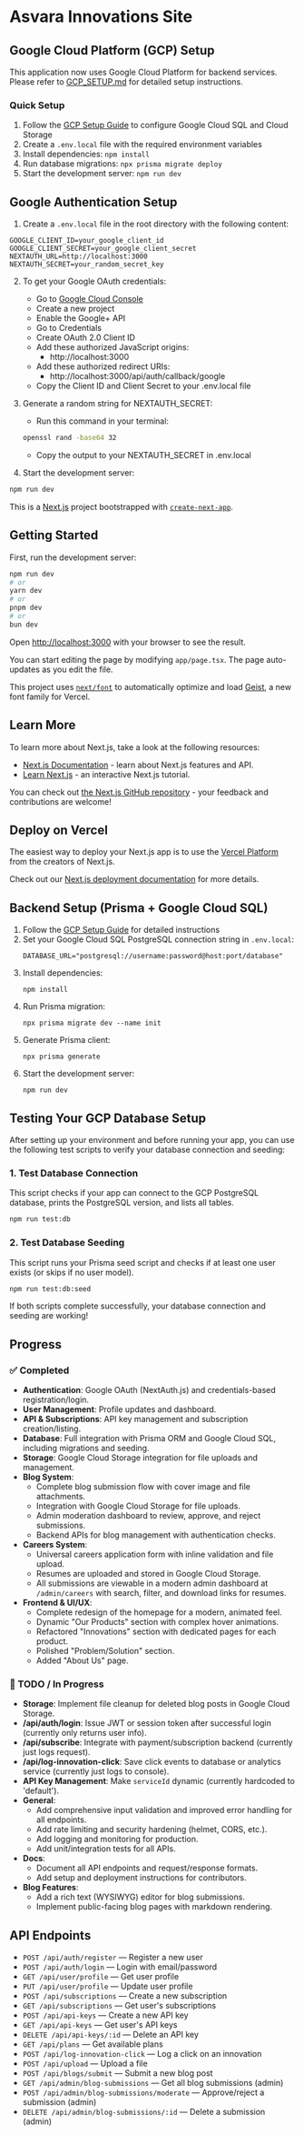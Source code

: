 # Asvara Innovations Site

## Google Cloud Platform (GCP) Setup

This application now uses Google Cloud Platform for backend services. Please refer to [GCP_SETUP.md](./GCP_SETUP.md) for detailed setup instructions.

### Quick Setup

1. Follow the [GCP Setup Guide](./GCP_SETUP.md) to configure Google Cloud SQL and Cloud Storage
2. Create a `.env.local` file with the required environment variables
3. Install dependencies: `npm install`
4. Run database migrations: `npx prisma migrate deploy`
5. Start the development server: `npm run dev`

## Google Authentication Setup

1. Create a `.env.local` file in the root directory with the following content:
```env
GOOGLE_CLIENT_ID=your_google_client_id
GOOGLE_CLIENT_SECRET=your_google_client_secret
NEXTAUTH_URL=http://localhost:3000
NEXTAUTH_SECRET=your_random_secret_key
```

2. To get your Google OAuth credentials:
   - Go to [Google Cloud Console](https://console.cloud.google.com/)
   - Create a new project
   - Enable the Google+ API
   - Go to Credentials
   - Create OAuth 2.0 Client ID
   - Add these authorized JavaScript origins:
     - http://localhost:3000
   - Add these authorized redirect URIs:
     - http://localhost:3000/api/auth/callback/google
   - Copy the Client ID and Client Secret to your .env.local file

3. Generate a random string for NEXTAUTH_SECRET:
   - Run this command in your terminal:
   ```bash
   openssl rand -base64 32
   ```
   - Copy the output to your NEXTAUTH_SECRET in .env.local

4. Start the development server:
```bash
npm run dev
```

This is a [Next.js](https://nextjs.org) project bootstrapped with [`create-next-app`](https://nextjs.org/docs/app/api-reference/cli/create-next-app).

## Getting Started

First, run the development server:

```bash
npm run dev
# or
yarn dev
# or
pnpm dev
# or
bun dev
```

Open [http://localhost:3000](http://localhost:3000) with your browser to see the result.

You can start editing the page by modifying `app/page.tsx`. The page auto-updates as you edit the file.

This project uses [`next/font`](https://nextjs.org/docs/app/building-your-application/optimizing/fonts) to automatically optimize and load [Geist](https://vercel.com/font), a new font family for Vercel.

## Learn More

To learn more about Next.js, take a look at the following resources:

- [Next.js Documentation](https://nextjs.org/docs) - learn about Next.js features and API.
- [Learn Next.js](https://nextjs.org/learn) - an interactive Next.js tutorial.

You can check out [the Next.js GitHub repository](https://github.com/vercel/next.js) - your feedback and contributions are welcome!

## Deploy on Vercel

The easiest way to deploy your Next.js app is to use the [Vercel Platform](https://vercel.com/new?utm_medium=default-template&filter=next.js&utm_source=create-next-app&utm_campaign=create-next-app-readme) from the creators of Next.js.

Check out our [Next.js deployment documentation](https://nextjs.org/docs/app/building-your-application/deploying) for more details.

## Backend Setup (Prisma + Google Cloud SQL)

1. Follow the [GCP Setup Guide](./GCP_SETUP.md) for detailed instructions
2. Set your Google Cloud SQL PostgreSQL connection string in `.env.local`:
   ```
   DATABASE_URL="postgresql://username:password@host:port/database"
   ```
3. Install dependencies:
   ```
   npm install
   ```
4. Run Prisma migration:
   ```
   npx prisma migrate dev --name init
   ```
5. Generate Prisma client:
   ```
   npx prisma generate
   ```
6. Start the development server:
   ```
   npm run dev
   ```

## Testing Your GCP Database Setup

After setting up your environment and before running your app, you can use the following test scripts to verify your database connection and seeding:

### 1. Test Database Connection
This script checks if your app can connect to the GCP PostgreSQL database, prints the PostgreSQL version, and lists all tables.

```bash
npm run test:db
```

### 2. Test Database Seeding
This script runs your Prisma seed script and checks if at least one user exists (or skips if no user model).

```bash
npm run test:db:seed
```

If both scripts complete successfully, your database connection and seeding are working!

## Progress

### ✅ Completed
- **Authentication**: Google OAuth (NextAuth.js) and credentials-based registration/login.
- **User Management**: Profile updates and dashboard.
- **API & Subscriptions**: API key management and subscription creation/listing.
- **Database**: Full integration with Prisma ORM and Google Cloud SQL, including migrations and seeding.
- **Storage**: Google Cloud Storage integration for file uploads and management.
- **Blog System**:
  - Complete blog submission flow with cover image and file attachments.
  - Integration with Google Cloud Storage for file uploads.
  - Admin moderation dashboard to review, approve, and reject submissions.
  - Backend APIs for blog management with authentication checks.
- **Careers System**:
  - Universal careers application form with inline validation and file upload.
  - Resumes are uploaded and stored in Google Cloud Storage.
  - All submissions are viewable in a modern admin dashboard at `/admin/careers` with search, filter, and download links for resumes.
- **Frontend & UI/UX**:
  - Complete redesign of the homepage for a modern, animated feel.
  - Dynamic "Our Products" section with complex hover animations.
  - Refactored "Innovations" section with dedicated pages for each product.
  - Polished "Problem/Solution" section.
  - Added "About Us" page.

### 🚧 TODO / In Progress
- **Storage**: Implement file cleanup for deleted blog posts in Google Cloud Storage.
- **/api/auth/login**: Issue JWT or session token after successful login (currently only returns user info).
- **/api/subscribe**: Integrate with payment/subscription backend (currently just logs request).
- **/api/log-innovation-click**: Save click events to database or analytics service (currently just logs to console).
- **API Key Management**: Make `serviceId` dynamic (currently hardcoded to 'default').
- **General**:
  - Add comprehensive input validation and improved error handling for all endpoints.
  - Add rate limiting and security hardening (helmet, CORS, etc.).
  - Add logging and monitoring for production.
  - Add unit/integration tests for all APIs.
- **Docs**:
  - Document all API endpoints and request/response formats.
  - Add setup and deployment instructions for contributors.
- **Blog Features**:
  - Add a rich text (WYSIWYG) editor for blog submissions.
  - Implement public-facing blog pages with markdown rendering.

## API Endpoints
- `POST /api/auth/register` — Register a new user
- `POST /api/auth/login` — Login with email/password
- `GET /api/user/profile` — Get user profile
- `PUT /api/user/profile` — Update user profile
- `POST /api/subscriptions` — Create a new subscription
- `GET /api/subscriptions` — Get user's subscriptions
- `POST /api/api-keys` — Create a new API key
- `GET /api/api-keys` — Get user's API keys
- `DELETE /api/api-keys/:id` — Delete an API key
- `GET /api/plans` — Get available plans
- `POST /api/log-innovation-click` — Log a click on an innovation
- `POST /api/upload` — Upload a file
- `POST /api/blogs/submit` — Submit a new blog post
- `GET /api/admin/blog-submissions` — Get all blog submissions (admin)
- `POST /api/admin/blog-submissions/moderate` — Approve/reject a submission (admin)
- `DELETE /api/admin/blog-submissions/:id` — Delete a submission (admin)
